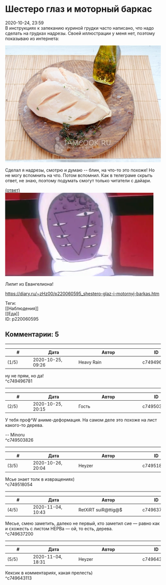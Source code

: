 Шестеро глаз и моторный баркас
==============================

  
2020-10-24, 23:59  
 В инструкциях к запеканию куриной грудки часто написано, что надо сделать на грудках надрезы. Своей иллюстрации у меня нет, поэтому показываю из интернета:   
   
  ![](pics/XFmLofz.jpg)    
   
 Сделал я надрезы, смотрю и думаю -- блин, на что-то это похоже! Но не могу вспомнить на что. Потом вспомнил. Как в телеграме скрыть ответ, не знаю, поэтому подумать смогут только читатели с дайари.   
   
  [(ответ)](https://zHz00.diary.ru/p220060595.htm?index=1#linkmore220060595m1)      
  ![](pics/oc6lFEb.jpg)    
   
 Лилит из Евангелиона!   
     
  
<https://diary.ru/~zHz00/p220060595_shestero-glaz-i-motornyj-barkas.htm>  
  
Теги:  
[[Наблюдения]]  
[[Еда]]  
ID: p220060595  


Комментарии: 5
--------------

  


---



|         #         |              Дата              |                     Автор                     |           ID           |
| --- | --- | --- | --- |
| (1/5) | 2020-10-25, 09:26 | Heavy Rain | c749496781 |

  
 ну не прям, но да!   
 ^c749496781

---



|         #         |              Дата              |                     Автор                     |           ID           |
| --- | --- | --- | --- |
| (2/5) | 2020-10-25, 20:15 | Гость | c749503826 |

  
 У тебя проф^W аниме-деформация. На самом деле это похоже на лист какого-то дерева.   
   
 -- Minoru   
 ^c749503826

---



|         #         |              Дата              |                     Автор                     |           ID           |
| --- | --- | --- | --- |
| (3/5) | 2020-10-26, 20:04 | Heyzer | c749518054 |

  
 Мсье знает толк в извращениях)   
 ^c749518054

---



|         #         |              Дата              |                     Автор                     |           ID           |
| --- | --- | --- | --- |
| (4/5) | 2020-11-04, 10:43 | RetXiRT suiR@ttig@$ | c749637200 |

  
  Месье, смею заметить, далеко не первый, кто заметил сие — равно как и схожесть с листом НЕРВа — ой, то есть, дерева.    
 ^c749637200

---



|         #         |              Дата              |                     Автор                     |           ID           |
| --- | --- | --- | --- |
| (5/5) | 2020-11-04, 18:31 | Heyzer | c749643113 |

  
 Кексик в комментариях, какая прелесть)   
 ^c749643113